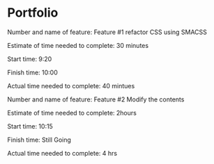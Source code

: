 # Portfolio

Number and name of feature: Feature #1 refactor CSS using SMACSS

Estimate of time needed to complete: 30 minutes

Start time: 9:20

Finish time: 10:00

Actual time needed to complete: 40 mintues

Number and name of feature: Feature #2 Modify the contents

Estimate of time needed to complete: 2hours

Start time: 10:15

Finish time: Still Going

Actual time needed to complete: 4 hrs
